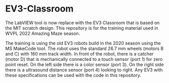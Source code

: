 # EV3-Classroom
The LabVIEW tool is now replace with the EV3 Classroom that is based on the MIT scratch design. This repository is for the training material used in WVPL 2022 Amazing Maze season.

The training is using the old EV3 robots build in the 2020 season using the MS MakeCode tool. The robot uses the standard 26.7 mm wheels (motors B and C) with 160 mm track width. In front of the robot, there is a catcher (motor D) that is mechanically connected to a touch sensor (port 1) for zero point reset. On the left side there is a color sensor (port 3). On the right side there is a ultrasound distance sensor (port 4) looking to right. Any EV3 with these specifications can be used with the code in this repository.  
